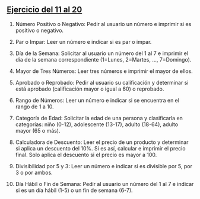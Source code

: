 ## [Ejercicio del 11 al 20](./11_20)

1. Número Positivo o Negativo: Pedir al usuario un número e
imprimir si es positivo o negativo.

2. Par o Impar: Leer un número e indicar si es par o impar.

3. Día de la Semana: Solicitar al usuario un número del 1 al 7 e
imprimir el día de la semana correspondiente (1=Lunes,
2=Martes, ..., 7=Domingo).

4. Mayor de Tres Números: Leer tres números e imprimir el
mayor de ellos.

5. Aprobado o Reprobado: Pedir al usuario su calificación y
determinar si está aprobado (calificación mayor o igual a 60)
o reprobado.

6. Rango de Números: Leer un número e indicar si se encuentra
en el rango de 1 a 10.

7. Categoría de Edad: Solicitar la edad de una persona y
clasificarla en categorías: niño (0-12), adolescente (13-17),
adulto (18-64), adulto mayor (65 o más).

8. Calculadora de Descuento: Leer el precio de un producto y
determinar si aplica un descuento del 10%. Si es así, calcular e
imprimir el precio final. Solo aplica el descuento si el precio es
mayor a 100.

9. Divisibilidad por 5 y 3: Leer un número e indicar si es divisible
por 5, por 3 o por ambos.

10. Día Hábil o Fin de Semana: Pedir al usuario un número del
1 al 7 e indicar si es un día hábil (1-5) o un fin de semana (6-7).